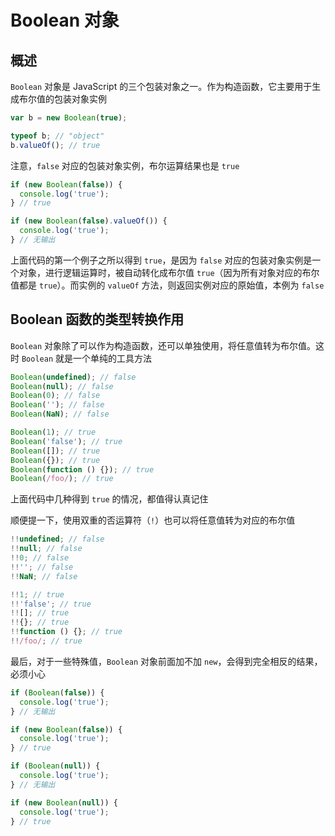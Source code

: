# Boolean 对象

## 概述

`Boolean` 对象是 JavaScript 的三个包装对象之一。作为构造函数，它主要用于生成布尔值的包装对象实例

```javascript
var b = new Boolean(true);

typeof b; // "object"
b.valueOf(); // true
```

注意，`false` 对应的包装对象实例，布尔运算结果也是 `true`

```javascript
if (new Boolean(false)) {
  console.log('true');
} // true

if (new Boolean(false).valueOf()) {
  console.log('true');
} // 无输出
```

上面代码的第一个例子之所以得到 `true`，是因为 `false` 对应的包装对象实例是一个对象，进行逻辑运算时，被自动转化成布尔值 `true`（因为所有对象对应的布尔值都是 `true`）。而实例的 `valueOf` 方法，则返回实例对应的原始值，本例为 `false`

## Boolean 函数的类型转换作用

`Boolean` 对象除了可以作为构造函数，还可以单独使用，将任意值转为布尔值。这时 `Boolean` 就是一个单纯的工具方法

```javascript
Boolean(undefined); // false
Boolean(null); // false
Boolean(0); // false
Boolean(''); // false
Boolean(NaN); // false

Boolean(1); // true
Boolean('false'); // true
Boolean([]); // true
Boolean({}); // true
Boolean(function () {}); // true
Boolean(/foo/); // true
```

上面代码中几种得到 `true` 的情况，都值得认真记住

顺便提一下，使用双重的否运算符（`!`）也可以将任意值转为对应的布尔值

```javascript
!!undefined; // false
!!null; // false
!!0; // false
!!''; // false
!!NaN; // false

!!1; // true
!!'false'; // true
!![]; // true
!!{}; // true
!!function () {}; // true
!!/foo/; // true
```

最后，对于一些特殊值，`Boolean` 对象前面加不加 `new`，会得到完全相反的结果，必须小心

```javascript
if (Boolean(false)) {
  console.log('true');
} // 无输出

if (new Boolean(false)) {
  console.log('true');
} // true

if (Boolean(null)) {
  console.log('true');
} // 无输出

if (new Boolean(null)) {
  console.log('true');
} // true
```
